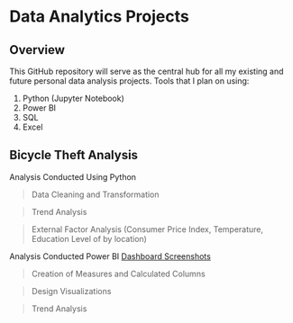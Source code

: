 # Data Analytics Projects

## Overview
This GitHub repository will serve as the central hub for all my existing and future personal data analysis projects.
Tools that I plan on using:
1. Python (Jupyter Notebook)
2. Power BI 
3. SQL
4. Excel

## Bicycle Theft Analysis

Analysis Conducted Using Python 

> Data Cleaning and Transformation

> Trend Analysis

> External Factor Analysis (Consumer Price Index, Temperature, Education Level of by location)


Analysis Conducted Power BI [Dashboard Screenshots](Bicycle%20Theft%20Analysis/Dashboard%20Screenshots.pdf)

> Creation of Measures and Calculated Columns

> Design Visualizations

> Trend Analysis



